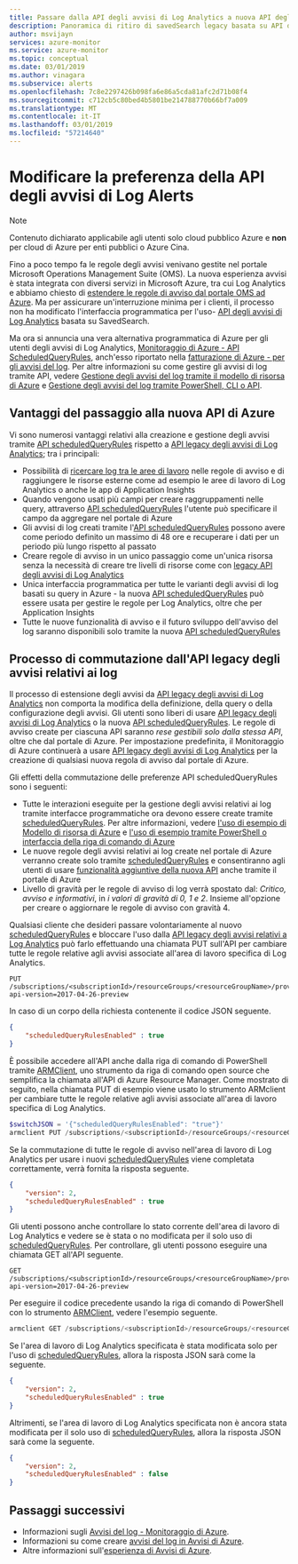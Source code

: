 ```yaml
---
title: Passare dalla API degli avvisi di Log Analytics a nuova API degli avvisi di Azure
description: Panoramica di ritiro di savedSearch legacy basata su API di avviso di Log Analytics e processo per passare dalle regole di avviso alla nuova API ScheduledQueryRules, con dettagli in riferimento alle preoccupazioni dei clienti.
author: msvijayn
services: azure-monitor
ms.service: azure-monitor
ms.topic: conceptual
ms.date: 03/01/2019
ms.author: vinagara
ms.subservice: alerts
ms.openlocfilehash: 7c8e2297426b098fa6e86a5cda81afc2d71b08f4
ms.sourcegitcommit: c712cb5c80bed4b5801be214788770b66bf7a009
ms.translationtype: MT
ms.contentlocale: it-IT
ms.lasthandoff: 03/01/2019
ms.locfileid: "57214640"
---
```

# <a name="switch-api-preference-for-log-alerts"></a>Modificare la preferenza della API degli avvisi di Log Alerts

> [!NOTE]
> Contenuto dichiarato applicabile agli utenti solo cloud pubblico Azure e **non** per cloud di Azure per enti pubblici o Azure Cina.  

Fino a poco tempo fa le regole degli avvisi venivano gestite nel portale Microsoft Operations Management Suite (OMS). La nuova esperienza avvisi è stata integrata con diversi servizi in Microsoft Azure, tra cui Log Analytics e abbiamo chiesto di [estendere le regole di avviso dal portale OMS ad Azure](alerts-extend.md). Ma per assicurare un'interruzione minima per i clienti, il processo non ha modificato l'interfaccia programmatica per l'uso- [API degli avvisi di Log Analytics](api-alerts.md) basata su SavedSearch.

Ma ora si annuncia una vera alternativa programmatica di Azure per gli utenti degli avvisi di Log Analytics, [Monitoraggio di Azure - API ScheduledQueryRules](https://docs.microsoft.com/rest/api/monitor/scheduledqueryrules), anch'esso riportato nella [fatturazione di Azure - per gli avvisi del log](alerts-unified-log.md#pricing-and-billing-of-log-alerts). Per altre informazioni su come gestire gli avvisi di log tramite API, vedere [Gestione degli avvisi del log tramite il modello di risorsa di Azure](alerts-log.md#managing-log-alerts-using-azure-resource-template) e [Gestione degli avvisi del log tramite PowerShell, CLI o API](alerts-log.md#managing-log-alerts-using-powershell-cli-or-api).

## <a name="benefits-of-switching-to-new-azure-api"></a>Vantaggi del passaggio alla nuova API di Azure

Vi sono numerosi vantaggi relativi alla creazione e gestione degli avvisi tramite [API scheduledQueryRules](https://docs.microsoft.com/rest/api/monitor/scheduledqueryrules) rispetto a [API legacy degli avvisi di Log Analytics](api-alerts.md); tra i principali:

- Possibilità di [ricercare log tra le aree di lavoro](../log-query/cross-workspace-query.md) nelle regole di avviso e di raggiungere le risorse esterne come ad esempio le aree di lavoro di Log Analytics o anche le app di Application Insights
- Quando vengono usati più campi per creare raggruppamenti nelle query, attraverso [API scheduledQueryRules](https://docs.microsoft.com/rest/api/monitor/scheduledqueryrules) l'utente può specificare il campo da aggregare nel portale di Azure
- Gli avvisi di log creati tramite l'[API scheduledQueryRules](https://docs.microsoft.com/rest/api/monitor/scheduledqueryrules) possono avere come periodo definito un massimo di 48 ore e recuperare i dati per un periodo più lungo rispetto al passato
- Creare regole di avviso in un unico passaggio come un'unica risorsa senza la necessità di creare tre livelli di risorse come con [legacy API degli avvisi di Log Analytics](api-alerts.md)
- Unica interfaccia programmatica per tutte le varianti degli avvisi di log basati su query in Azure - la nuova [API scheduledQueryRules](https://docs.microsoft.com/rest/api/monitor/scheduledqueryrules) può essere usata per gestire le regole per Log Analytics, oltre che per Application Insights
- Tutte le nuove funzionalità di avviso e il futuro sviluppo dell'avviso del log saranno disponibili solo tramite la nuova [API scheduledQueryRules](https://docs.microsoft.com/rest/api/monitor/scheduledqueryrules)

## <a name="process-of-switching-from-legacy-log-alerts-api"></a>Processo di commutazione dall'API legacy degli avvisi relativi ai log

Il processo di estensione degli avvisi da [API legacy degli avvisi di Log Analytics](api-alerts.md) non comporta la modifica della definizione, della query o della configurazione degli avvisi. Gli utenti sono liberi di usare [API legacy degli avvisi di Log Analytics](api-alerts.md) o la nuova [API scheduledQueryRules](https://docs.microsoft.com/rest/api/monitor/scheduledqueryrules). Le regole di avviso create per ciascuna API saranno *rese gestibili solo dalla stessa API*, oltre che dal portale di Azure. Per impostazione predefinita, il Monitoraggio di Azure continuerà a usare [API legacy degli avvisi di Log Analytics](api-alerts.md) per la creazione di qualsiasi nuova regola di avviso dal portale di Azure.

Gli effetti della commutazione delle preferenze API scheduledQueryRules sono i seguenti:

- Tutte le interazioni eseguite per la gestione degli avvisi relativi ai log tramite interfacce programmatiche ora devono essere create tramite [scheduledQueryRules](https://docs.microsoft.com/rest/api/monitor/scheduledqueryrules). Per altre informazioni, vedere [l'uso di esempio di Modello di risorsa di Azure](alerts-log.md#managing-log-alerts-using-azure-resource-template) e [l'uso di esempio tramite PowerShell o interfaccia della riga di comando di Azure](alerts-log.md#managing-log-alerts-using-powershell-cli-or-api)
- Le nuove regole degli avvisi relativi ai log create nel portale di Azure verranno create solo tramite [scheduledQueryRules](https://docs.microsoft.com/rest/api/monitor/scheduledqueryrules) e consentiranno agli utenti di usare [funzionalità aggiuntive della nuova API](#Benefits-of-switching-to-new-Azure-API) anche tramite il portale di Azure
- Livello di gravità per le regole di avviso di log verrà spostato dal: *Critico, avviso e informativi*, in *i valori di gravità di 0, 1 e 2*. Insieme all'opzione per creare o aggiornare le regole di avviso con gravità 4.

Qualsiasi cliente che desideri passare volontariamente al nuovo [scheduledQueryRules](https://docs.microsoft.com/rest/api/monitor/scheduledqueryrules) e bloccare l'uso dalla [API legacy degli avvisi relativi a Log Analytics](api-alerts.md) può farlo effettuando una chiamata PUT sull'API per cambiare tutte le regole relative agli avvisi associate all'area di lavoro specifica di Log Analytics.

```
PUT /subscriptions/<subscriptionId>/resourceGroups/<resourceGroupName>/providers/Microsoft.OperationalInsights/workspaces/<workspaceName>/alertsversion?api-version=2017-04-26-preview
```

In caso di un corpo della richiesta contenente il codice JSON seguente.

```json
{
    "scheduledQueryRulesEnabled" : true
}
```

È possibile accedere all'API anche dalla riga di comando di PowerShell tramite [ARMClient](https://github.com/projectkudu/ARMClient), uno strumento da riga di comando open source che semplifica la chiamata all'API di Azure Resource Manager. Come mostrato di seguito, nella chiamata PUT di esempio viene usato lo strumento ARMclient per cambiare tutte le regole relative agli avvisi associate all'area di lavoro specifica di Log Analytics.

```PowerShell
$switchJSON = '{"scheduledQueryRulesEnabled": "true"}'
armclient PUT /subscriptions/<subscriptionId>/resourceGroups/<resourceGroupName>/providers/Microsoft.OperationalInsights/workspaces/<workspaceName>/alertsversion?api-version=2017-04-26-preview $switchJSON
```

Se la commutazione di tutte le regole di avviso nell'area di lavoro di Log Analytics per usare i nuovi [scheduledQueryRules](https://docs.microsoft.com/rest/api/monitor/scheduledqueryrules) viene completata correttamente, verrà fornita la risposta seguente.

```json
{
    "version": 2,
    "scheduledQueryRulesEnabled" : true
}
```

Gli utenti possono anche controllare lo stato corrente dell'area di lavoro di Log Analytics e vedere se è stata o no modificata per il solo uso di [scheduledQueryRules](https://docs.microsoft.com/rest/api/monitor/scheduledqueryrules). Per controllare, gli utenti possono eseguire una chiamata GET all'API seguente.

```
GET /subscriptions/<subscriptionId>/resourceGroups/<resourceGroupName>/providers/Microsoft.OperationalInsights/workspaces/<workspaceName>/alertsversion?api-version=2017-04-26-preview
```

Per eseguire il codice precedente usando la riga di comando di PowerShell con lo strumento [ARMClient](https://github.com/projectkudu/ARMClient), vedere l'esempio seguente.

```PowerShell
armclient GET /subscriptions/<subscriptionId>/resourceGroups/<resourceGroupName>/providers/Microsoft.OperationalInsights/workspaces/<workspaceName>/alertsversion?api-version=2017-04-26-preview
```

Se l'area di lavoro di Log Analytics specificata è stata modificata solo per l'uso di [scheduledQueryRules](https://docs.microsoft.com/rest/api/monitor/scheduledqueryrules), allora la risposta JSON sarà come la seguente.

```json
{
    "version": 2,
    "scheduledQueryRulesEnabled" : true
}
```
Altrimenti, se l'area di lavoro di Log Analytics specificata non è ancora stata modificata per il solo uso di [scheduledQueryRules](https://docs.microsoft.com/rest/api/monitor/scheduledqueryrules), allora la risposta JSON sarà come la seguente.

```json
{
    "version": 2,
    "scheduledQueryRulesEnabled" : false
}
```

## <a name="next-steps"></a>Passaggi successivi

- Informazioni sugli [Avvisi del log - Monitoraggio di Azure](alerts-unified-log.md).
- Informazioni su come creare [avvisi del log in Avvisi di Azure](alerts-log.md).
- Altre informazioni sull'[esperienza di Avvisi di Azure](../../azure-monitor/platform/alerts-overview.md).
